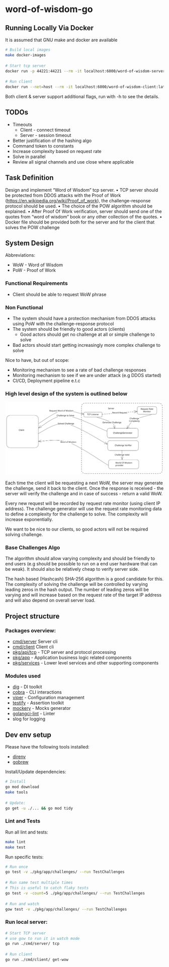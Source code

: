 # word-of-wisdom-go

## Running Locally Via Docker

It is assumed that GNU make and docker are available

```sh
# Build local images
make docker-images

# Start tcp server
docker run -p 44221:44221 --rm -it localhost:6000/word-of-wisdom-server:latest server tcp

# Run client
docker run --net=host --rm -it localhost:6000/word-of-wisdom-client:latest client get-wow
```

Both client & server support additional flags, run with -h to see the details.

## TODOs

* Timeouts
  * Client - connect timeout
  * Server - session timeout
* Better justification of the hashing algo
* Command token to constants
* Increase complexity based on request rate
* Solve in parallel
* Review all signal channels and use close where applicable

## Task Definition

Design and implement “Word of Wisdom” tcp server.
 • TCP server should be protected from DDOS attacks with the Proof of Work (https://en.wikipedia.org/wiki/Proof_of_work), the challenge-response protocol should be used.
 • The choice of the POW algorithm should be explained.
 • After Proof Of Work verification, server should send one of the quotes from “word of wisdom” book or any other collection of the quotes.
 • Docker file should be provided both for the server and for the client that solves the POW challenge

## System Design

Abbreviations:
* WoW - Word of Wisdom
* PoW - Proof of Work

### Functional Requirements
* Client should be able to request WoW phrase

### Non Functional
* The system should have a protection mechanism from DDOS attacks using PoW with the challenge-response protocol
* The system should be friendly to good actors (clients)
  * Good actors should get no challenge at all or simple challenge to solve
* Bad actors should start getting increasingly more complex challenge to solve

Nice to have, but out of scope:
- Monitoring mechanism to see a rate of bad challenge responses
- Monitoring mechanism to see if we are under attack (e.g DDOS started)
- CI/CD, Deployment pipeline e.t.c

### High level design of the system is outlined below
<img src="./doc/wow-high-level.svg">

Each time the client will be requesting a next WoW, the server may generate the challenge, send it back to the client. Once the response is received - the server will verify the challenge and in case of success - return a valid WoW.

Every new request will be recorded by request rate monitor (using client IP address). The challenge generator will use the request rate monitoring data to define a complexity for the challenge to solve. The complexity will increase exponentially.

We want to be nice to our clients, so good actors will not be required solving challenge.

### Base Challenges Algo

The algorithm should allow varying complexity and should be friendly to end users (e.g should be possible to run on a end user hardware that can be weak). It should also be relatively cheap to verify server side.

The hash based (Hashcash) SHA-256 algorithm is a good candidate for this. The complexity of solving the challenge will be controlled by varying leading zeros in the hash output. The number of leading zeros will be varying and will increase based on the request rate of the target IP address and will also depend on overall server load.

## Project structure

### Packages overview:
* [cmd/server](./cmd/server) Server cli
* [cmd/client](./cmd/client) Client cli
* [pkg/api/tcp](./pkg/api/tcp) - TCP server and protocol processing
* [pkg/app](./pkg/app) - Application business logic related components
* [pkg/services](./pkg/services) - Lower level services and other supporting components

### Modules used

* [dig](github.com/uber-go/dig) - DI toolkit
* [cobra](github.com/spf13/cobra) - CLI interactions
* [viper](github.com/spf13/viper) - Configuration management
* [testify](github.com/stretchr/testify) - Assertion toolkit
* [mockery](github.com/vektra/mockery) - Mocks generator
* [golangci-lint](https://golangci-lint.run/) - Linter
* slog for logging

## Dev env setup

Please have the following tools installed: 
* [direnv](https://github.com/direnv/direnv) 
* [gobrew](https://github.com/kevincobain2000/gobrew#install-or-update)

Install/Update dependencies: 
```sh
# Install
go mod download
make tools

# Update:
go get -u ./... && go mod tidy
```

### Lint and Tests

Run all lint and tests:
```bash
make lint
make test
```

Run specific tests:
```bash
# Run once
go test -v ./pkg/app/challenges/ --run TestChallenges

# Run same test multiple times
# This is useful to catch flaky tests
go test -v -count=5 ./pkg/app/challenges/ --run TestChallenges

# Run and watch
gow test -v ./pkg/app/challenges/ --run TestChallenges
```
### Run local server:

```bash
# Start TCP server
# use gow to run it in watch mode
go run ./cmd/server/ tcp

# Run client
go run ./cmd/client/ get-wow
```